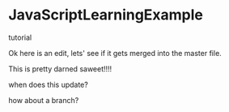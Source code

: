 # JavaScriptLearningExample
tutorial

Ok here is an edit, lets' see if it gets merged into the master file.

This is pretty darned saweet!!!!


when does this update?

how about a branch?
